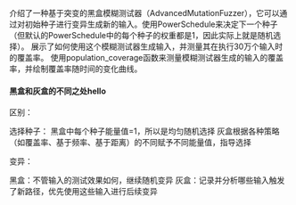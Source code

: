 介绍了一种基于突变的黑盒模糊测试器（AdvancedMutationFuzzer），它可以通过对初始种子进行变异生成新的输入。使用PowerSchedule来决定下一个种子（但默认的PowerSchedule中的每个种子的权重都是1，因此实际上就是随机选择）。 展示了如何使用这个模糊测试器生成输入，并测量其在执行30万个输入时的覆盖率。 使用population_coverage函数来测量模糊测试器生成的输入的覆盖率，并绘制覆盖率随时间的变化曲线。


#### 黑盒和灰盒的不同之处hello

区别：

选择种子：
黑盒中每个种子能量值=1，所以是均匀随机选择
灰盒根据各种策略（如覆盖率、基于频率、基于距离）的不同赋予不同能量值，指导选择

变异：

黑盒：不管输入的测试效果如何，继续随机变异
灰盒：记录并分析哪些输入触发了新路径，优先使用这些输入进行后续变异